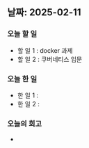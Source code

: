 ## 날짜: 2025-02-11

### 오늘 할 일
- 할 일 1 : docker 과제
- 할 일 2 : 쿠버네티스 입문

### 오늘 한 일
- 한 일 1 :
- 한 일 2 : 
### 오늘의 회고
- 